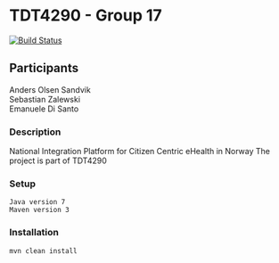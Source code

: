 TDT4290 - Group 17
==========
[![Build Status](https://travis-ci.org/Andersos/NIPEN.png?branch=master)](https://travis-ci.org/Andersos/NIPEN)

## Participants
Anders Olsen Sandvik  
Sebastian Zalewski  
Emanuele Di Santo   

### Description
National Integration Platform for Citizen Centric eHealth in Norway
The project is part of TDT4290

### Setup
    Java version 7
    Maven version 3

### Installation
    mvn clean install

